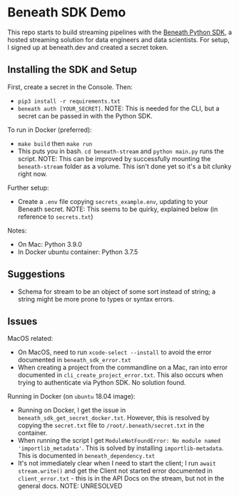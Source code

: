 # Beneath SDK Demo

This repo starts to build streaming pipelines with the [Beneath Python SDK](https://about.beneath.dev/docs/quick-starts/install-sdk/), a hosted streaming solution for data engineers and data scientists. For setup, I signed up at beneath.dev and created a secret token.

## Installing the SDK and Setup

First, create a secret in the Console. Then:
- `pip3 install -r requirements.txt`
- `beneath auth [YOUR_SECRET]`. NOTE: This is needed for the CLI, but a secret can be passed in with the Python SDK.

To run in Docker (preferred):
- `make build` then `make run`
- This puts you in bash. `cd beneath-stream` and `python main.py` runs the script. NOTE: This can be improved by successfully mounting the `beneath-stream` folder as a volume. This isn't done yet so it's a bit clunky right now.

Further setup:
- Create a `.env` file copying `secrets_example.env`, updating to your Beneath secret. NOTE: This seems to be quirky, explained below (in reference to `secrets.txt`)

Notes:
- On Mac: Python 3.9.0
- In Docker ubuntu container: Python 3.7.5

## Suggestions

- Schema for stream to be an object of some sort instead of string; a string might be more prone to types or syntax errors.

## Issues

MacOS related:
- On MacOS, need to run `xcode-select --install` to avoid the error documented in `beneath_sdk_error.txt`
- When creating a project from the commandline on a Mac, ran into error documented in `cli_create_project_error.txt`. This also occurs when trying to authenticate via Python SDK. No solution found.

Running in Docker (on `ubuntu` 18.04 image):
- Running on Docker, I get the issue in `beneath_sdk_get_secret_docker.txt`. However, this is resolved by copying the `secret.txt` file to `/root/.beneath/secret.txt` in the container.
- When running the script I get `ModuleNotFoundError: No module named 'importlib_metadata'`. This is solved by installing `importlib-metadata`. This is documented in `beneath_dependency.txt`
- It's not immediately clear when I need to start the client; I run `await stream.write()` and get the Client not started error documented in `client_error.txt` - this is in the API Docs on the stream, but not in the general docs. NOTE: UNRESOLVED

